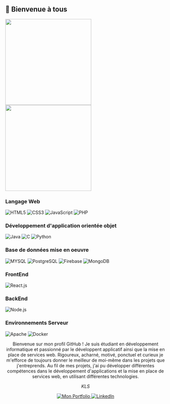 ## 👋 Bienvenue à tous

<img src="http://github-profile-summary-cards.vercel.app/api/cards/stats?username=iklsi&theme=monokai" width="270"> <img src="http://github-profile-summary-cards.vercel.app/api/cards/repos-per-language?username=iklsi&theme=monokai" width="270">

### Langage Web
![HTML5](https://img.shields.io/badge/html5-%23E34F26.svg?style=for-the-badge&logo=html5&logoColor=white)
![CSS3](https://img.shields.io/badge/css3-%231572B6.svg?style=for-the-badge&logo=css3&logoColor=white)
![JavaScript](https://img.shields.io/badge/javascript-%23323330.svg?style=for-the-badge&logo=javascript&logoColor=%23F7DF1E)
![PHP](https://img.shields.io/badge/php-%23777BB4.svg?style=for-the-badge&logo=php&logoColor=white)

### Développement d'application orientée objet
![Java](https://img.shields.io/badge/java-%23ED8B00.svg?style=for-the-badge&logo=java&logoColor=white)
![C](https://img.shields.io/badge/c-%2300599C.svg?style=for-the-badge&logo=c&logoColor=white)
![Python](https://img.shields.io/badge/python-%2300599C.svg?style=for-the-badge&logo=python&logoColor=white)

### Base de données mise en oeuvre
![MYSQL](https://img.shields.io/badge/mysql-%2300f.svg?style=for-the-badge&logo=mysql&logoColor=white)
![PostgreSQL](https://img.shields.io/badge/postgresql-%2300f.svg?style=for-the-badge&logo=postgresql&logoColor=white)
![Firebase](https://img.shields.io/badge/firebase-%23039BE5.svg?style=for-the-badge&logo=firebase)
![MongoDB](https://img.shields.io/badge/mongodb-%2300f.svg?style=for-the-badge&logo=mongodb&logoColor=white)

### FrontEnd
![React.js](https://img.shields.io/badge/react-%2320232a.svg?style=for-the-badge&logo=react&logoColor=%2361DAFB)

### BackEnd
![Node.js](https://img.shields.io/badge/node.js-%2343853D.svg?style=for-the-badge&logo=node.js&logoColor=white)

### Environnements Serveur
![Apache](https://img.shields.io/badge/apache-%23D42029.svg?style=for-the-badge&logo=apache&logoColor=white)
![Docker](https://img.shields.io/badge/docker-%230db7ed.svg?style=for-the-badge&logo=docker&logoColor=white)

<div align="center">
	Bienvenue sur mon profil GitHub ! Je suis étudiant en développement informatique et passionné par le développent applicatif ainsi que la mise en place de services web. Rigoureux, acharné, motivé, ponctuel et curieux je m'efforce de toujours donner le meilleur de moi-même dans les projets que j'entreprends. Au fil de mes projets, j'ai pu développer différentes compétences dans le développement d'applications et la mise en place de services web, en utilisant différentes technologies.
</div>

<div align="center">
	<p>
		<i>KLS</i>
	</p>
	<a href="https://github.com/IKLSI/Portfolio_KLS">
		<img src="https://img.shields.io/badge/my_portfolio-000?style=for-the-badge&logo=ko-fi&logoColor=white" alt="Mon Portfolio">
	</a>
	<a href="https://www.linkedin.com/in/kyliann-levesque-87711a277/">
		<img src="https://img.shields.io/badge/linkedin-0A66C2?style=for-the-badge&logo=linkedin&logoColor=white" alt="LinkedIn">
	</a>
</div>
